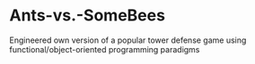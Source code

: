 # Ants-vs.-SomeBees
Engineered own version of a popular tower defense game using functional/object-oriented programming paradigms
